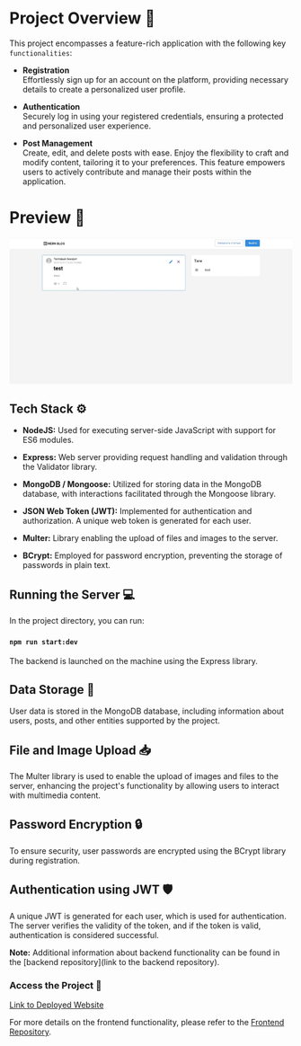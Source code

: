 # Project Overview 🚀

This project encompasses a feature-rich application with the following key `functionalities`:

- **Registration**  
Effortlessly sign up for an account on the platform, providing necessary details to create a personalized user profile.

- **Authentication**  
Securely log in using your registered credentials, ensuring a protected and personalized user experience.

- **Post Management**  
Create, edit, and delete posts with ease. Enjoy the flexibility to craft and modify content, tailoring it to your preferences. This feature empowers users to actively contribute and manage their posts within the application.

# Preview 👀

![Preview image](./public/mern_blog.gif)

## Tech Stack ⚙️

- **NodeJS:** Used for executing server-side JavaScript with support for ES6 modules.

- **Express:** Web server providing request handling and validation through the Validator library.

- **MongoDB / Mongoose:** Utilized for storing data in the MongoDB database, with interactions facilitated through the Mongoose library.

- **JSON Web Token (JWT):** Implemented for authentication and authorization. A unique web token is generated for each user.

- **Multer:** Library enabling the upload of files and images to the server.

- **BCrypt:** Employed for password encryption, preventing the storage of passwords in plain text.

## Running the Server 💻

In the project directory, you can run:

#### `npm run start:dev`

The backend is launched on the machine using the Express library.

## Data Storage 📂

User data is stored in the MongoDB database, including information about users, posts, and other entities supported by the project.

## File and Image Upload 📥

The Multer library is used to enable the upload of images and files to the server, enhancing the project's functionality by allowing users to interact with multimedia content.

## Password Encryption 🔒

To ensure security, user passwords are encrypted using the BCrypt library during registration.

## Authentication using JWT 🛡️

A unique JWT is generated for each user, which is used for authentication. The server verifies the validity of the token, and if the token is valid, authentication is considered successful.

**Note:** Additional information about backend functionality can be found in the [backend repository](link to the backend repository).

### Access the Project 📌

[Link to Deployed Website](https://mern-project-frontend-pi.vercel.app/)

For more details on the frontend functionality, please refer to the [Frontend Repository](https://github.com/antonoptimus/MERN_blog_frontend).


